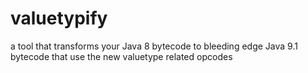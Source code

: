 # valuetypify
a tool that transforms your Java 8 bytecode to bleeding edge Java 9.1 bytecode that use the new valuetype related opcodes
